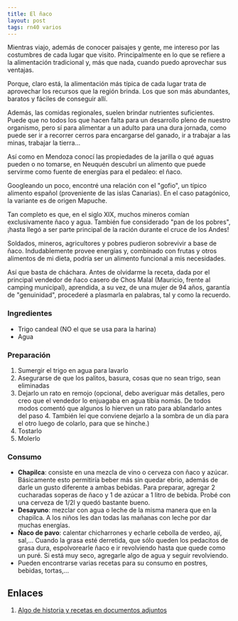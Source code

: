 ```yaml
---
title: El ñaco
layout: post
tags: rn40 varios
---
```


Mientras viajo, además de conocer paisajes y gente, me intereso por las costumbres de cada lugar que visito. Principalmente en lo que se refiere a la alimentación tradicional y, más que nada, cuando puedo aprovechar sus ventajas.

Porque, claro está, la alimentación más típica de cada lugar trata de aprovechar los recursos que la región brinda. Los que son más abundantes, baratos y fáciles de conseguir allí.

Además, las comidas regionales, suelen brindar nutrientes suficientes. Puede que no todos los que hacen falta para un desarrollo pleno de nuestro organismo, pero sí para alimentar a un adulto para una dura jornada, como puede ser ir a recorrer cerros para encargarse del ganado, ir a trabajar a las minas, trabajar la tierra...

Así como en Mendoza conocí las propiedades de la jarilla o qué aguas pueden o no tomarse, en Neuquén descubrí un alimento que puede servirme como fuente de energías para el pedaleo: el ñaco.

Googleando un poco, encontré una relación con el "gofio", un típico alimento español (proveniente de las islas Canarias). En el caso patagónico, la variante es de origen Mapuche.

Tan completo es que, en el siglo XIX, muchos mineros comían exclusivamente ñaco y agua. También fue considerado "pan de los pobres", ¡hasta llegó a ser parte principal de la ración durante el cruce de los Andes!

Soldados, mineros, agricultores y pobres pudieron sobrevivir a base de ñaco. Indudablemente provee energías y, combinado con frutas y otros alimentos de mi dieta, podría ser un alimento funcional a mis necesidades.

Así que basta de cháchara. Antes de olvidarme la receta, dada por el principal vendedor de ñaco casero de Chos Malal (Mauricio, frente al camping municipal), aprendida, a su vez, de una mujer de 94 años, garantía de "genuinidad", procederé a plasmarla en palabras, tal y como la recuerdo.

### Ingredientes
 * Trigo candeal (NO el que se usa para la harina)
 * Agua

### Preparación
 1. Sumergir el trigo en agua para lavarlo
 2. Asegurarse de que los palitos, basura, cosas que no sean trigo, sean eliminadas
 3. Dejarlo un rato en remojo (opcional, debo averiguar más detalles, pero creo que el vendedor lo enjuagaba en agua tibia nomás. De todos modos comentó que algunos lo hierven un rato para ablandarlo antes del paso 4. También leí que conviene dejarlo a la sombra de un día para el otro luego de colarlo, para que se hinche.)
 4. Tostarlo
 5. Molerlo

### Consumo
 * **Chapilca**: consiste en una mezcla de vino o cerveza con ñaco y azúcar. Básicamente esto permitiría beber más sin quedar ebrio, además de darle un gusto diferente a ambas bebidas. Para preparar, agregar 2 cucharadas soperas de ñaco y 1 de azúcar a 1 litro de bebida. Probé con una cerveza de 1/2l y quedó bastante bueno.
 * **Desayuno**: mezclar con agua o leche de la misma manera que en la chapilca. A los niños les dan todas las mañanas con leche por dar muchas energías.
 * **Ñaco de pavo**: calentar chicharrones y echarle cebolla de verdeo, ají, sal,... Cuando la grasa esté derretida, que sólo queden los pedacitos de grasa dura, espolvorearle ñaco e ir revolviendo hasta que quede como un puré. Si está muy seco, agregarle algo de agua y seguir revolviendo.
 * Pueden encontrarse varias recetas para su consumo en postres, bebidas, tortas,...

## Enlaces
 1. [Algo de historia y recetas en documentos adjuntos](https://sites.google.com/site/neuteca200/el-naco-el-pan-de-los-pobres)

